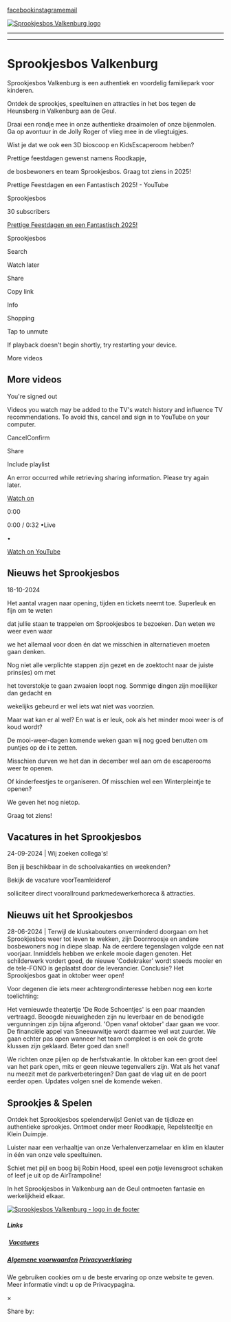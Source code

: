 [facebook](https://facebook.com/sprookjesbosvalkenburg)[instagram](https://instagram.com/sprookjesbosvalkenburg)[email](mailto:info@sprookjesbos.nl)

[![Sprookjesbos Valkenburg logo](https://lirp.cdn-website.com/9d458452/dms3rep/multi/opt/woordmerk+Sprookjesbos+blauw-228w.png)](https://www.sprookjesbos.nl/)

* * *

* * *

# Sprookjesbos Valkenburg

Sprookjesbos Valkenburg is een authentiek en voordelig familiepark voor kinderen.

Ontdek de sprookjes, speeltuinen en attracties in het bos tegen de Heunsberg in Valkenburg aan de Geul.

Draai een rondje mee in onze authentieke draaimolen of onze bijenmolen. Ga op avontuur in de Jolly Roger of vlieg mee in de vliegtuigjes.

Wist je dat we ook een 3D bioscoop en KidsEscaperoom hebben?

Prettige feestdagen gewenst namens Roodkapje,

de bosbewoners en team Sprookjesbos. Graag tot ziens in 2025!

Prettige Feestdagen en een Fantastisch 2025! - YouTube

Sprookjesbos

30 subscribers

[Prettige Feestdagen en een Fantastisch 2025!](https://www.youtube.com/watch?v=8w0gTGGZ77c)

Sprookjesbos

Search

Watch later

Share

Copy link

Info

Shopping

Tap to unmute

If playback doesn't begin shortly, try restarting your device.

More videos

## More videos

You're signed out

Videos you watch may be added to the TV's watch history and influence TV recommendations. To avoid this, cancel and sign in to YouTube on your computer.

CancelConfirm

Share

Include playlist

An error occurred while retrieving sharing information. Please try again later.

[Watch on](https://www.youtube.com/watch?v=8w0gTGGZ77c&embeds_referring_euri=https%3A%2F%2Fwww.sprookjesbos.nl%2F)

0:00

0:00 / 0:32
•Live

•

[Watch on YouTube](https://www.youtube.com/watch?v=8w0gTGGZ77c "Watch on YouTube")

## Nieuws het Sprookjesbos

18-10-2024

Het aantal vragen naar opening, tijden en tickets neemt toe. Superleuk en fijn om te weten

dat jullie staan te trappelen om Sprookjesbos te bezoeken. Dan weten we weer even waar

we het allemaal voor doen én dat we misschien in alternatieven moeten gaan denken.

Nog niet alle verplichte stappen zijn gezet en de zoektocht naar de juiste prins(es) om met

het toverstokje te gaan zwaaien loopt nog. Sommige dingen zijn moeilijker dan gedacht en

wekelijks gebeurd er wel iets wat niet was voorzien.

Maar wat kan er al wel? En wat is er leuk, ook als het minder mooi weer is of koud wordt?

De mooi-weer-dagen komende weken gaan wij nog goed benutten om puntjes op de i te zetten.

Misschien durven we het dan in december wel aan om de escaperooms weer te openen.

Of kinderfeestjes te organiseren. Of misschien wel een Winterpleintje te openen?

We geven het nog nietop.

Graag tot ziens!

## Vacatures in het Sprookjesbos

24-09-2024 \| Wij zoeken collega's!

Ben jij beschikbaar in de schoolvakanties en weekenden?

Bekijk de vacature voorTeamleiderof

solliciteer direct voorallround parkmedewerkerhoreca & attracties.

## Nieuws uit het Sprookjesbos﻿

28-06-2024 \| Terwijl de kluskabouters onverminderd doorgaan om het Sprookjesbos weer tot leven te wekken, zijn Doornroosje en andere bosbewoners nog in diepe slaap. Na de eerdere tegenslagen volgde een nat voorjaar. Inmiddels hebben we enkele mooie dagen genoten. Het schilderwerk vordert goed, de nieuwe 'Codekraker' wordt steeds mooier en de tele-FONO is geplaatst door de leverancier. Conclusie? Het Sprookjesbos gaat in oktober weer open!

Voor degenen die iets meer achtergrondinteresse hebben nog een korte toelichting:

Het vernieuwde theatertje 'De Rode Schoentjes' is een paar maanden vertraagd. Beoogde nieuwigheden zijn nu leverbaar en de benodigde vergunningen zijn bijna afgerond. 'Open vanaf oktober' daar gaan we voor. De financiële appel van Sneeuwwitje wordt daarmee wel wat zuurder. We gaan echter pas open wanneer het team compleet is en ook de grote klussen zijn geklaard. Beter goed dan snel!

We richten onze pijlen op de herfstvakantie. In oktober kan een groot deel van het park open, mits er geen nieuwe tegenvallers zijn. Wat als het vanaf nu meezit met de parkverbeteringen? Dan gaat de vlag uit en de poort eerder open. Updates volgen snel de komende weken.

## Sprookjes & Spelen

Ontdek het Sprookjesbos spelenderwijs! Geniet van de tijdloze en authentieke sprookjes. Ontmoet onder meer Roodkapje, Repelsteeltje en Klein Duimpje.

Luister naar een verhaaltje van onze Verhalenverzamelaar en klim en klauter in één van onze vele speeltuinen.

Schiet met pijl en boog bij Robin Hood, speel een potje levensgroot schaken of leef je uit op de AirTrampoline!

In het Sprookjesbos in Valkenburg aan de Geul ontmoeten fantasie en werkelijkheid elkaar.

[![Sprookjesbos Valkenburg - logo in de footer](https://lirp.cdn-website.com/9d458452/dms3rep/multi/opt/woordmerk+Sprookjesbos+blauw-297w.png)](https://www.sprookjesbos.nl/)

##### Links

##### ﻿   [Vacatures](https://www.sprookjesbos.nl/vacatures)

##### [Algemene voorwaarden](https://www.sprookjesbos.nl/algemene-voorwaarden)   [Privacyverklaring](https://www.sprookjesbos.nl/privacy)

We gebruiken cookies om u de beste ervaring op onze website te geven. Meer informatie vindt u op de Privacypagina.

×

Share by: